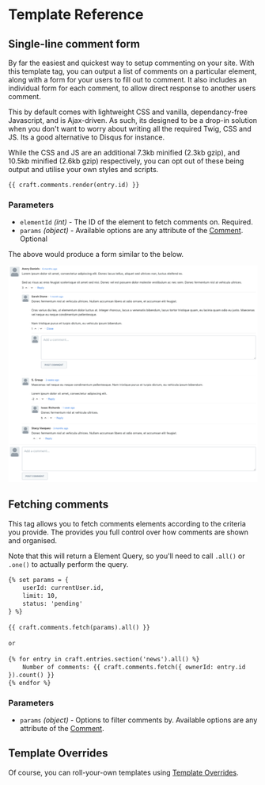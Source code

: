 # Template Reference

## Single-line comment form

By far the easiest and quickest way to setup commenting on your site. With this template tag, you can output a list of comments on a particular element, along with a form for your users to fill out to comment. It also includes an individual form for each comment, to allow direct response to another users comment.

This by default comes with lightweight CSS and vanilla, dependancy-free Javascript, and is Ajax-driven. As such, its designed to be a drop-in solution when you don't want to worry about writing all the required Twig, CSS and JS. Its a good alternative to Disqus for instance.

While the CSS and JS are an additional 7.3kb minified (2.3kb gzip), and 10.5kb minified (2.6kb gzip) respectively, you can opt out of these being output and utilise your own styles and scripts.

```twig
{{ craft.comments.render(entry.id) }}
```

### Parameters

- `elementId` _(int)_ - The ID of the element to fetch comments on. Required.
- `params` _(object)_ - Available options are any attribute of the [Comment](docs:developers/comment). Optional

The above would produce a form similar to the below.

![Comments Default Templating](/docs/screenshots/comments-default-templating.png)

## Fetching comments

This tag allows you to fetch comments elements according to the criteria you provide. The provides you full control over how comments are shown and organised.

Note that this will return a Element Query, so you'll need to call `.all()` or `.one()` to actually perform the query.

```twig
{% set params = {
    userId: currentUser.id,
    limit: 10,
    status: 'pending'
} %}

{{ craft.comments.fetch(params).all() }}

or

{% for entry in craft.entries.section('news').all() %}
    Number of comments: {{ craft.comments.fetch({ ownerId: entry.id }).count() }}
{% endfor %}
```

### Parameters

-   `params` _(object)_ - Options to filter comments by. Available options are any attribute of the [Comment](docs:developers/comment).

## Template Overrides

Of course, you can roll-your-own templates using [Template Overrides](docs:templating/template-overrides).